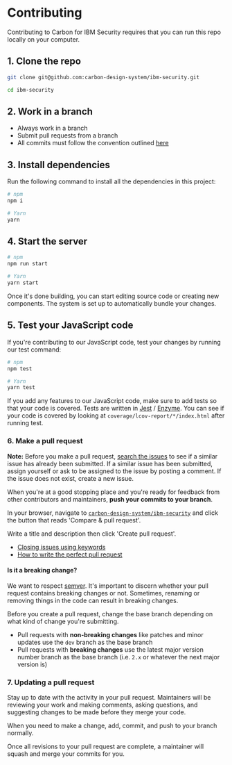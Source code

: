# Contributing

Contributing to Carbon for IBM Security requires that you can run this repo locally on your computer.

## 1. Clone the repo

```bash
git clone git@github.com:carbon-design-system/ibm-security.git

cd ibm-security
```

## 2. Work in a branch

- Always work in a branch
- Submit pull requests from a branch
- All commits must follow the convention outlined [here](https://www.conventionalcommits.org)

## 3. Install dependencies

Run the following command to install all the dependencies in this project:

```bash
# npm
npm i

# Yarn
yarn
```

## 4. Start the server

```bash
# npm
npm run start

# Yarn
yarn start
```

Once it's done building, you can start editing source code or creating new components. The system is set up to automatically bundle your changes.

## 5. Test your JavaScript code

If you're contributing to our JavaScript code, test your changes by running our test command:

```bash
# npm
npm test

# Yarn
yarn test
```

If you add any features to our JavaScript code, make sure to add tests so that
your code is covered. Tests are written in
[Jest](https://jestjs.io) / [Enzyme](https://airbnb.io/enzyme). You can see if your code
is covered by looking at `coverage/lcov-report/*/index.html` after
running test.

### 6. Make a pull request

**Note:** Before you make a pull request,
[search the issues](https://github.com/carbon-design-system/ibm-security/issues) to see if a similar issue has already been submitted. If a similar issue has been submitted, assign yourself or ask to be assigned to the issue by posting a comment. If the issue does not exist, create a new issue.

When you're at a good stopping place and you're ready for feedback from other contributors and maintainers, **push your commits to your branch**.

In your browser, navigate to [`carbon-design-system/ibm-security`](https://github.com/carbon-design-system/ibm-security) and click the button that reads 'Compare & pull request'.

Write a title and description then click 'Create pull request'.

- [Closing issues using keywords](https://help.github.com/en/articles/closing-issues-using-keywords)
- [How to write the perfect pull request](https://github.blog/2015-01-21-how-to-write-the-perfect-pull-request)

#### Is it a breaking change?

We want to respect [semver](https://semver.org). It's important to discern whether your pull request contains breaking changes or not. Sometimes, renaming or removing things in the code can result in breaking changes.

Before you create a pull request, change the base branch depending on what kind
of change you're submitting.

- Pull requests with **non-breaking changes** like patches and minor updates use the `dev` branch as the base branch
- Pull requests with **breaking changes** use the latest major version number branch as the base branch (i.e. `2.x` or whatever the next major version is)

### 7. Updating a pull request

Stay up to date with the activity in your pull request. Maintainers will be reviewing your work and making comments, asking
questions, and suggesting changes to be made before they merge your code.

When you need to make a change, add, commit, and push to your branch normally.

Once all revisions to your pull request are complete, a maintainer will squash and merge your commits for you.
